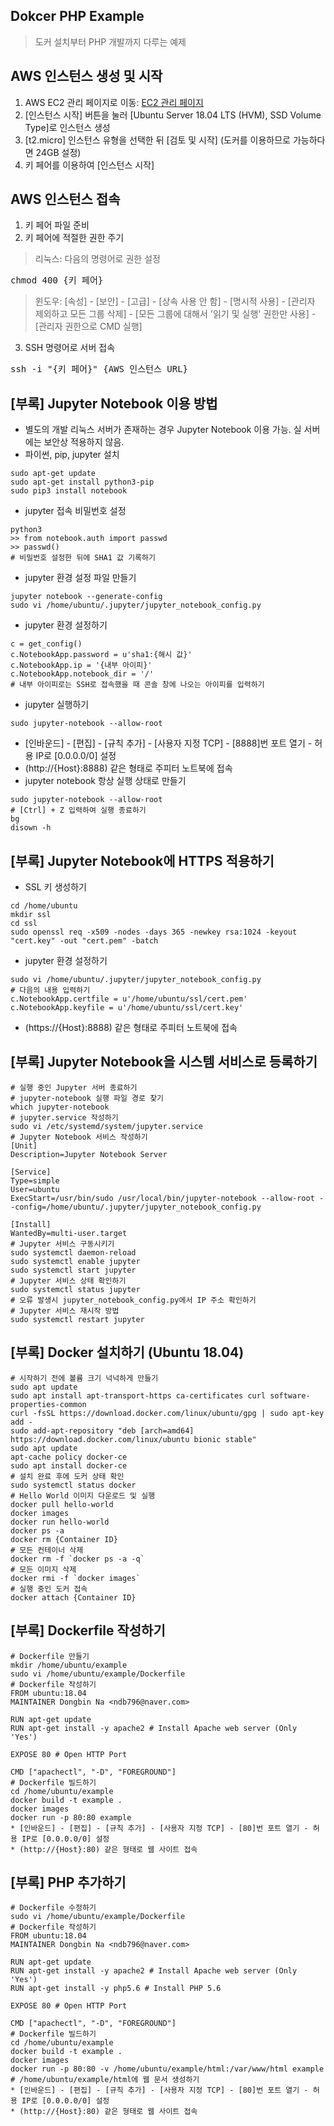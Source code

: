 ## Dokcer PHP Example
> 도커 설치부터 PHP 개발까지 다루는 예제
## AWS 인스턴스 생성 및 시작
1. AWS EC2 관리 페이지로 이동: [EC2 관리 페이지](https://ap-northeast-2.console.aws.amazon.com/ec2/v2/home)
2. [인스턴스 시작] 버튼을 눌러 [Ubuntu Server 18.04 LTS (HVM), SSD Volume Type]로 인스턴스 생성
3. [t2.micro] 인스턴스 유형을 선택한 뒤 [검토 및 시작] (도커를 이용하므로 가능하다면 24GB 설정)
4. 키 페어를 이용하여 [인스턴스 시작]
## AWS 인스턴스 접속
1. 키 페어 파일 준비
2. 키 페어에 적절한 권한 주기
> 리눅스: 다음의 명령어로 권한 설정
<pre>
chmod 400 {키 페어}
</pre>
> 윈도우: [속성] - [보안] - [고급] - [상속 사용 안 함] - [명시적 사용] - [관리자 제외하고 모든 그룹 삭제] - [모든 그룹에 대해서 '읽기 및 실행' 권한만 사용] - [관리자 권한으로 CMD 실행]
3. SSH 명령어로 서버 접속
<pre>
ssh -i "{키 페어}" {AWS 인스턴스 URL}
</pre>
## [부록] Jupyter Notebook 이용 방법
* 별도의 개발 리눅스 서버가 존재하는 경우 Jupyter Notebook 이용 가능. 실 서버에는 보안상 적용하지 않음.
* 파이썬, pip, jupyter 설치
```
sudo apt-get update
sudo apt-get install python3-pip
sudo pip3 install notebook
```
* jupyter 접속 비밀번호 설정
```
python3
>> from notebook.auth import passwd
>> passwd()
# 비밀번호 설정한 뒤에 SHA1 값 기록하기
```
* jupyter 환경 설정 파일 만들기
```
jupyter notebook --generate-config
sudo vi /home/ubuntu/.jupyter/jupyter_notebook_config.py
```
* jupyter 환경 설정하기
```
c = get_config()
c.NotebookApp.password = u'sha1:{해시 값}'
c.NotebookApp.ip = '{내부 아이피}'
c.NotebookApp.notebook_dir = '/'
# 내부 아이피로는 SSH로 접속했을 때 콘솔 창에 나오는 아이피를 입력하기
```
* jupyter 실행하기
```
sudo jupyter-notebook --allow-root
```
* [인바운드] - [편집] - [규칙 추가] - [사용자 지정 TCP] - [8888]번 포트 열기 - 허용 IP로 [0.0.0.0/0] 설정
* (http://{Host}:8888) 같은 형태로 주피터 노트북에 접속
* jupyter notebook 항상 실행 상태로 만들기
```
sudo jupyter-notebook --allow-root
# [Ctrl] + Z 입력하여 실행 종료하기
bg
disown -h
```
## [부록] Jupyter Notebook에 HTTPS 적용하기
* SSL 키 생성하기
```
cd /home/ubuntu
mkdir ssl
cd ssl
sudo openssl req -x509 -nodes -days 365 -newkey rsa:1024 -keyout "cert.key" -out "cert.pem" -batch
```
* jupyter 환경 설정하기
```
sudo vi /home/ubuntu/.jupyter/jupyter_notebook_config.py
# 다음의 내용 입력하기
c.NotebookApp.certfile = u'/home/ubuntu/ssl/cert.pem'
c.NotebookApp.keyfile = u'/home/ubuntu/ssl/cert.key'
```
* (https://{Host}:8888) 같은 형태로 주피터 노트북에 접속
## [부록] Jupyter Notebook을 시스템 서비스로 등록하기
```
# 실행 중인 Jupyter 서버 종료하기
# jupyter-notebook 실행 파일 경로 찾기
which jupyter-notebook
# jupyter.service 작성하기
sudo vi /etc/systemd/system/jupyter.service
# Jupyter Notebook 서비스 작성하기
[Unit]
Description=Jupyter Notebook Server

[Service]
Type=simple
User=ubuntu
ExecStart=/usr/bin/sudo /usr/local/bin/jupyter-notebook --allow-root --config=/home/ubuntu/.jupyter/jupyter_notebook_config.py

[Install]
WantedBy=multi-user.target
# Jupyter 서비스 구동시키기
sudo systemctl daemon-reload
sudo systemctl enable jupyter
sudo systemctl start jupyter
# Jupyter 서비스 상태 확인하기
sudo systemctl status jupyter
# 오류 발생시 jupyter_notebook_config.py에서 IP 주소 확인하기
# Jupyter 서비스 재시작 방법
sudo systemctl restart jupyter
```
## [부록] Docker 설치하기 (Ubuntu 18.04)
```
# 시작하기 전에 볼륨 크기 넉넉하게 만들기
sudo apt update
sudo apt install apt-transport-https ca-certificates curl software-properties-common
curl -fsSL https://download.docker.com/linux/ubuntu/gpg | sudo apt-key add -
sudo add-apt-repository "deb [arch=amd64] https://download.docker.com/linux/ubuntu bionic stable"
sudo apt update
apt-cache policy docker-ce
sudo apt install docker-ce
# 설치 완료 후에 도커 상태 확인
sudo systemctl status docker
# Hello World 이미지 다운로드 및 실행
docker pull hello-world
docker images
docker run hello-world
docker ps -a
docker rm {Container ID}
# 모든 컨테이너 삭제
docker rm -f `docker ps -a -q`
# 모든 이미지 삭제
docker rmi -f `docker images`
# 실행 중인 도커 접속
docker attach {Container ID}
```
## [부록] Dockerfile 작성하기
```
# Dockerfile 만들기
mkdir /home/ubuntu/example
sudo vi /home/ubuntu/example/Dockerfile
# Dockerfile 작성하기
FROM ubuntu:18.04
MAINTAINER Dongbin Na <ndb796@naver.com>

RUN apt-get update
RUN apt-get install -y apache2 # Install Apache web server (Only 'Yes')

EXPOSE 80 # Open HTTP Port

CMD ["apachectl", "-D", "FOREGROUND"]
# Dockerfile 빌드하기
cd /home/ubuntu/example
docker build -t example .
docker images
docker run -p 80:80 example
* [인바운드] - [편집] - [규칙 추가] - [사용자 지정 TCP] - [80]번 포트 열기 - 허용 IP로 [0.0.0.0/0] 설정
* (http://{Host}:80) 같은 형태로 웹 사이트 접속
```
## [부록] PHP 추가하기
```
# Dockerfile 수정하기
sudo vi /home/ubuntu/example/Dockerfile
# Dockerfile 작성하기
FROM ubuntu:18.04
MAINTAINER Dongbin Na <ndb796@naver.com>

RUN apt-get update
RUN apt-get install -y apache2 # Install Apache web server (Only 'Yes')
RUN apt-get install -y php5.6 # Install PHP 5.6

EXPOSE 80 # Open HTTP Port

CMD ["apachectl", "-D", "FOREGROUND"]
# Dockerfile 빌드하기
cd /home/ubuntu/example
docker build -t example .
docker images
docker run -p 80:80 -v /home/ubuntu/example/html:/var/www/html example
# /home/ubuntu/example/html에 웹 문서 생성하기
* [인바운드] - [편집] - [규칙 추가] - [사용자 지정 TCP] - [80]번 포트 열기 - 허용 IP로 [0.0.0.0/0] 설정
* (http://{Host}:80) 같은 형태로 웹 사이트 접속
```
